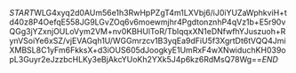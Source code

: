 $START$WLG4xyq2d0AUm56e1h3RwHpPZgT4m1LXVbj6/iJ0iYUZaWphkviH+td40z8P4OefqE558JG9LGvZOq6v6moewmjhr4PgdtonznhP4qVz1b+E5r90vQGg3jYZxnjOULoVym2VM+nv0KBHUlToR/TblqqxXN1eDNfwfhYJuszuoh+RynVSoiYe6xSZ/vjEVAGqh1U/WGGmrzcv1B3yqEa9dFiU5f3XgrtDt6tVQQ4JmiXMBSL8C1yFm6FkksX+d3iOUS605dJoogkyE1UmRxF4wXNwiduchKH039opL3Guyr2eJzzbcHLKy3eBjAkcYUoKh2YXk5J4p6kz6RdMsQ78Wg==$END$